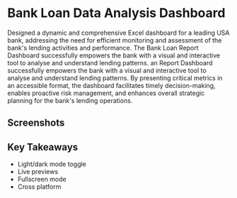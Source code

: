 
# Bank Loan Data Analysis Dashboard

Designed a dynamic and comprehensive Excel dashboard for a leading USA bank, addressing the need for efficient monitoring and assessment of the bank's lending activities and performance. The Bank Loan Report Dashboard successfully empowers the bank with a visual and interactive tool to analyse and understand lending patterns. an Report Dashboard successfully empowers the bank with a visual and interactive tool to analyse and understand lending patterns. By presenting critical metrics in an accessible format, the dashboard facilitates timely decision-making, enables proactive risk management, and enhances overall strategic planning for the bank's lending operations.


## Screenshots



## Key Takeaways

- Light/dark mode toggle
- Live previews
- Fullscreen mode
- Cross platform

